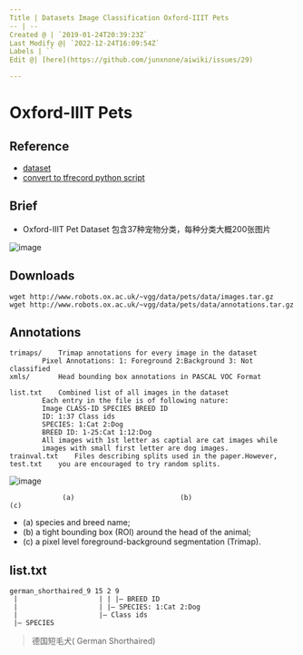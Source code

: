 ```yaml
---
Title | Datasets Image Classification Oxford-IIIT Pets
-- | --
Created @ | `2019-01-24T20:39:23Z`
Last Modify @| `2022-12-24T16:09:54Z`
Labels | ``
Edit @| [here](https://github.com/junxnone/aiwiki/issues/29)

---
```

# Oxford-IIIT Pets
## Reference
- [dataset](http://www.robots.ox.ac.uk/~vgg/data/pets/)
- [convert to tfrecord python script](https://github.com/tensorflow/models/blob/master/research/object_detection/dataset_tools/create_pet_tf_record.py)

## Brief

- Oxford-IIIT Pet Dataset 包含37种宠物分类，每种分类大概200张图片 

![image](https://user-images.githubusercontent.com/2216970/51708550-21a5b280-205f-11e9-8ed9-53a57697c308.png)


## Downloads

```
wget http://www.robots.ox.ac.uk/~vgg/data/pets/data/images.tar.gz
wget http://www.robots.ox.ac.uk/~vgg/data/pets/data/annotations.tar.gz
```

## Annotations

```
trimaps/ 	Trimap annotations for every image in the dataset
		Pixel Annotations: 1: Foreground 2:Background 3: Not classified
xmls/		Head bounding box annotations in PASCAL VOC Format

list.txt	Combined list of all images in the dataset
		Each entry in the file is of following nature:
		Image CLASS-ID SPECIES BREED ID
		ID: 1:37 Class ids
		SPECIES: 1:Cat 2:Dog
		BREED ID: 1-25:Cat 1:12:Dog
		All images with 1st letter as captial are cat images while
		images with small first letter are dog images.
trainval.txt	Files describing splits used in the paper.However,
test.txt	you are encouraged to try random splits.
```

![image](https://user-images.githubusercontent.com/2216970/51707690-cb377480-205c-11e9-9aa5-1e31d576a358.png)

```
             (a)                          (b)                        (c)
```

- (a) species and breed name; 
- (b) a tight bounding box (ROI) around the head of the animal; 
- (c) a pixel level foreground-background segmentation (Trimap).

## list.txt

```
german_shorthaired_9 15 2 9
 |                    | | |— BREED ID
 |                    | |— SPECIES: 1:Cat 2:Dog
 |                    |— Class ids
 |— SPECIES
```
> 德国短毛犬( German Shorthaired)
